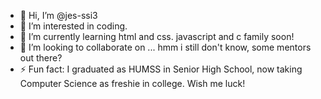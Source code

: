 - 👋 Hi, I’m @jes-ssi3
- 👀 I’m interested in coding.
- 🌱 I’m currently learning html and css. javascript and c family soon!
- 💞️ I’m looking to collaborate on ... hmm i still don't know, some mentors out there?
- ⚡ Fun fact: I graduated as HUMSS in Senior High School, now taking Computer Science as freshie in college. Wish me luck!

<!---
jes-ssi3/jes-ssi3 is a ✨ special ✨ repository because its `README.md` (this file) appears on your GitHub profile.
You can click the Preview link to take a look at your changes.
--->
